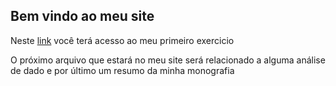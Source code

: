 ## Bem vindo ao meu site

Neste [link](https://nabilmurtadha.github.io/Site-teste/exercicio-1) você terá acesso ao meu primeiro exercicio

O próximo arquivo que estará no meu site será relacionado a alguma análise de dado e por último um resumo da minha monografia

